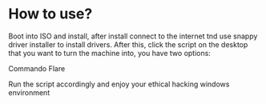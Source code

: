 # How to use?

Boot into ISO and install, after install connect to the internet tnd use snappy driver installer to install drivers. After this, click the script on the desktop that you want to turn the machine into, you have two options:

Commando
Flare

Run the script accordingly and enjoy your ethical hacking windows environment
